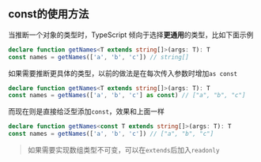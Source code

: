 ## const的使用方法

当推断一个对象的类型时，TypeScript 倾向于选择**更通用**的类型，比如下面示例

```ts
declare function getNames<T extends string[]>(args: T): T
const names = getNames(['a', 'b', 'c']) // string[]
```

如果需要推断更具体的类型，以前的做法是在每次传入参数时增加`as const`

```ts
declare function getNames<T extends string[]>(args: T): T
const names = getNames(['a', 'b', 'c'] as const) // ["a", "b", "c"]
```

而现在则是直接给泛型添加`const`，效果和上面一样

```ts
declare function getNames<const T extends string[]>(args: T): T
const names = getNames(['a', 'b', 'c']) // ["a", "b", "c"]
```

> 如果需要实现数组类型不可变，可以在`extends`后加入`readonly`

